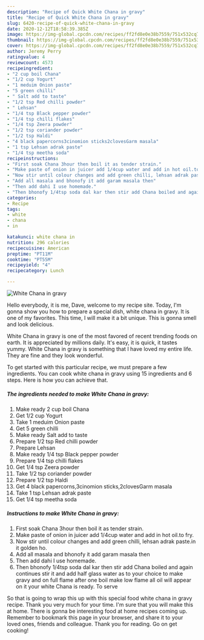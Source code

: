 ```yaml
---
description: "Recipe of Quick White Chana in gravy"
title: "Recipe of Quick White Chana in gravy"
slug: 6420-recipe-of-quick-white-chana-in-gravy
date: 2020-12-12T18:58:39.385Z
image: https://img-global.cpcdn.com/recipes/ff2fd8e0e38b7559/751x532cq70/white-chana-in-gravy-recipe-main-photo.jpg
thumbnail: https://img-global.cpcdn.com/recipes/ff2fd8e0e38b7559/751x532cq70/white-chana-in-gravy-recipe-main-photo.jpg
cover: https://img-global.cpcdn.com/recipes/ff2fd8e0e38b7559/751x532cq70/white-chana-in-gravy-recipe-main-photo.jpg
author: Jeremy Perry
ratingvalue: 4
reviewcount: 4573
recipeingredient:
- "2 cup boil Chana"
- "1/2 cup Yogurt"
- "1 meduim Onion paste"
- "5 green chilli"
- " Salt add to taste"
- "1/2 tsp Red chilli powder"
- " Lehsan"
- "1/4 tsp Black pepper powder"
- "1/4 tsp chilli flakes"
- "1/4 tsp Zeera powder"
- "1/2 tsp coriander powder"
- "1/2 tsp Haldi"
- "4 black papercorns3cinomion sticks2clovesGarm masala"
- "1 tsp Lehsan adrak paste"
- "1/4 tsp meetha soda"
recipeinstructions:
- "First soak Chana 3hour then boil it as tender strain."
- "Make paste of onion in juicer add 1/4cup water and add in hot oil.to fry."
- "Now stir until colour changes and add green chilli, lehsan adrak paste.in it golden ho."
- "Add all masala and bhonofy it add garam masala then"
- "Then add dahi I use homemade."
- "Then bhonofy 1/4tsp soda dal kar then stir add Chana boiled and again continues stir it and add half glass water as to your choice to make gravy and on full flame after one boil make low flame all oil will appear on it your white Chana is ready. To serve"
categories:
- Recipe
tags:
- white
- chana
- in

katakunci: white chana in 
nutrition: 296 calories
recipecuisine: American
preptime: "PT11M"
cooktime: "PT55M"
recipeyield: "4"
recipecategory: Lunch

---
```



![White Chana in gravy](https://img-global.cpcdn.com/recipes/ff2fd8e0e38b7559/751x532cq70/white-chana-in-gravy-recipe-main-photo.jpg)

Hello everybody, it is me, Dave, welcome to my recipe site. Today, I'm gonna show you how to prepare a special dish, white chana in gravy. It is one of my favorites. This time, I will make it a bit unique. This is gonna smell and look delicious.

White Chana in gravy is one of the most favored of recent trending foods on earth. It is appreciated by millions daily. It's easy, it is quick, it tastes yummy. White Chana in gravy is something that I have loved my entire life. They are fine and they look wonderful.




To get started with this particular recipe, we must prepare a few ingredients. You can cook white chana in gravy using 15 ingredients and 6 steps. Here is how you can achieve that.

<!--inarticleads1-->

##### The ingredients needed to make White Chana in gravy:

1. Make ready 2 cup boil Chana
1. Get 1/2 cup Yogurt
1. Take 1 meduim Onion paste
1. Get 5 green chilli
1. Make ready  Salt add to taste
1. Prepare 1/2 tsp Red chilli powder
1. Prepare  Lehsan
1. Make ready 1/4 tsp Black pepper powder
1. Prepare 1/4 tsp chilli flakes
1. Get 1/4 tsp Zeera powder
1. Take 1/2 tsp coriander powder
1. Prepare 1/2 tsp Haldi
1. Get 4 black papercorns,3cinomion sticks,2clovesGarm masala
1. Take 1 tsp Lehsan adrak paste
1. Get 1/4 tsp meetha soda




<!--inarticleads2-->

##### Instructions to make White Chana in gravy:

1. First soak Chana 3hour then boil it as tender strain.
1. Make paste of onion in juicer add 1/4cup water and add in hot oil.to fry.
1. Now stir until colour changes and add green chilli, lehsan adrak paste.in it golden ho.
1. Add all masala and bhonofy it add garam masala then
1. Then add dahi I use homemade.
1. Then bhonofy 1/4tsp soda dal kar then stir add Chana boiled and again continues stir it and add half glass water as to your choice to make gravy and on full flame after one boil make low flame all oil will appear on it your white Chana is ready. To serve




So that is going to wrap this up with this special food white chana in gravy recipe. Thank you very much for your time. I'm sure that you will make this at home. There is gonna be interesting food at home recipes coming up. Remember to bookmark this page in your browser, and share it to your loved ones, friends and colleague. Thank you for reading. Go on get cooking!
